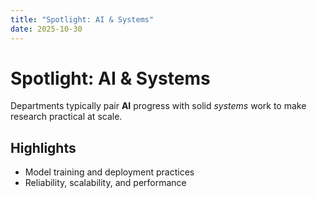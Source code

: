 ```yaml
---
title: "Spotlight: AI & Systems"
date: 2025-10-30
---
```


# Spotlight: AI & Systems

Departments typically pair **AI** progress with solid *systems* work to make research practical at scale.

## Highlights
- Model training and deployment practices
- Reliability, scalability, and performance
